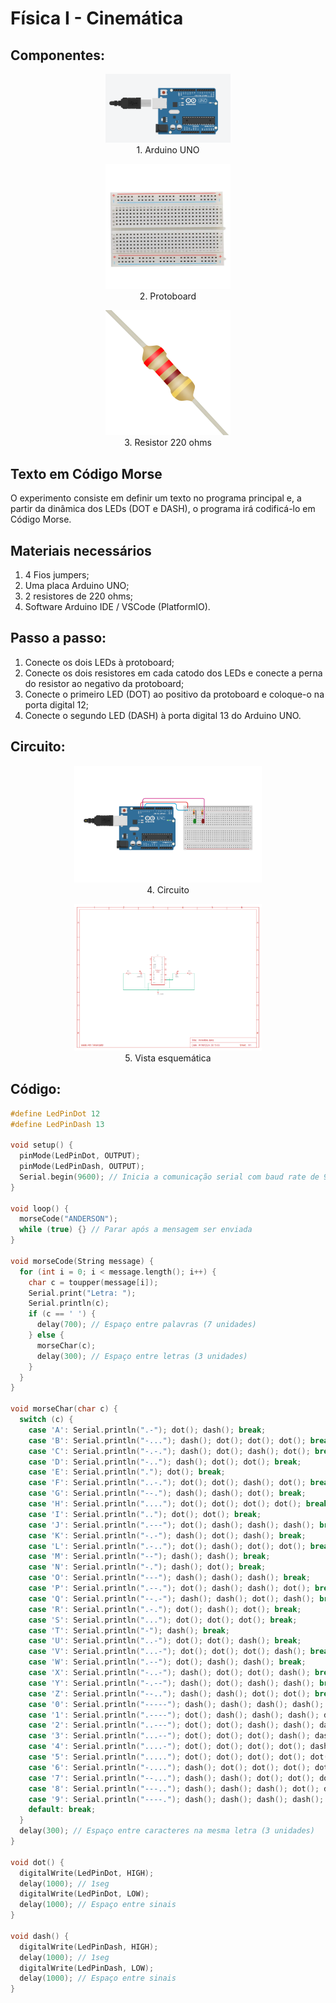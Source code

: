 # Física I - Cinemática

## Componentes:

<body>
    <div style="text-align: center;">
        <figure>
            <img src="imgs/arduino.png" alt="Arduino UNO" width="200">
            <figcaption>1. Arduino UNO</figcaption>
        </figure>
        <figure>
            <img src="imgs/protoboard.png" alt="Protoboard" width="200">
            <figcaption>2. Protoboard</figcaption>
        </figure>
        <figure>
            <img src="imgs/resistor.png" alt="Resistor 220 ohms" width="200">
            <figcaption>3. Resistor 220 ohms</figcaption>
        </figure>
    </div>
</body>

## Texto em Código Morse
O experimento consiste em definir um texto no programa principal e, a partir da dinâmica dos LEDs (DOT e DASH), o programa irá codificá-lo em Código Morse.

## Materiais necessários
1. 4 Fios jumpers;
2. Uma placa Arduino UNO;
3. 2 resistores de 220 ohms;
4. Software Arduino IDE / VSCode (PlatformIO).

## Passo a passo:
1. Conecte os dois LEDs à protoboard;
2. Conecte os dois resistores em cada catodo dos LEDs e conecte a perna do resistor ao negativo da protoboard;
3. Conecte o primeiro LED (DOT) ao positivo da protoboard e coloque-o na porta digital 12;
4. Conecte o segundo LED (DASH) à porta digital 13 do Arduino UNO.

## Circuito:

<body>
    <div style="text-align: center;">
        <figure>
            <img src="imgs/circuito.png" width="300">
            <figcaption>4. Circuito</figcaption>
        </figure>
        <figure>
            <img src="imgs/sistema_esqueletico.png" width="300">
            <figcaption>5. Vista esquemática</figcaption>
        </figure>
    </div>
</body>

## Código:
```cpp
#define LedPinDot 12
#define LedPinDash 13

void setup() {
  pinMode(LedPinDot, OUTPUT);
  pinMode(LedPinDash, OUTPUT);
  Serial.begin(9600); // Inicia a comunicação serial com baud rate de 9600
}

void loop() {
  morseCode("ANDERSON");
  while (true) {} // Parar após a mensagem ser enviada
}

void morseCode(String message) {
  for (int i = 0; i < message.length(); i++) {
    char c = toupper(message[i]);
    Serial.print("Letra: ");
    Serial.println(c);
    if (c == ' ') {
      delay(700); // Espaço entre palavras (7 unidades)
    } else {
      morseChar(c);
      delay(300); // Espaço entre letras (3 unidades)
    }
  }
}

void morseChar(char c) {
  switch (c) {
    case 'A': Serial.println(".-"); dot(); dash(); break;
    case 'B': Serial.println("-..."); dash(); dot(); dot(); dot(); break;
    case 'C': Serial.println("-.-."); dash(); dot(); dash(); dot(); break;
    case 'D': Serial.println("-.."); dash(); dot(); dot(); break;
    case 'E': Serial.println("."); dot(); break;
    case 'F': Serial.println("..-."); dot(); dot(); dash(); dot(); break;
    case 'G': Serial.println("--."); dash(); dash(); dot(); break;
    case 'H': Serial.println("...."); dot(); dot(); dot(); dot(); break;
    case 'I': Serial.println(".."); dot(); dot(); break;
    case 'J': Serial.println(".---"); dot(); dash(); dash(); dash(); break;
    case 'K': Serial.println("-.-"); dash(); dot(); dash(); break;
    case 'L': Serial.println(".-.."); dot(); dash(); dot(); dot(); break;
    case 'M': Serial.println("--"); dash(); dash(); break;
    case 'N': Serial.println("-."); dash(); dot(); break;
    case 'O': Serial.println("---"); dash(); dash(); dash(); break;
    case 'P': Serial.println(".--."); dot(); dash(); dash(); dot(); break;
    case 'Q': Serial.println("--.-"); dash(); dash(); dot(); dash(); break;
    case 'R': Serial.println(".-."); dot(); dash(); dot(); break;
    case 'S': Serial.println("..."); dot(); dot(); dot(); break;
    case 'T': Serial.println("-"); dash(); break;
    case 'U': Serial.println("..-"); dot(); dot(); dash(); break;
    case 'V': Serial.println("...-"); dot(); dot(); dot(); dash(); break;
    case 'W': Serial.println(".--"); dot(); dash(); dash(); break;
    case 'X': Serial.println("-..-"); dash(); dot(); dot(); dash(); break;
    case 'Y': Serial.println("-.--"); dash(); dot(); dash(); dash(); break;
    case 'Z': Serial.println("--.."); dash(); dash(); dot(); dot(); break;
    case '0': Serial.println("-----"); dash(); dash(); dash(); dash(); dash(); break;
    case '1': Serial.println(".----"); dot(); dash(); dash(); dash(); dash(); break;
    case '2': Serial.println("..---"); dot(); dot(); dash(); dash(); dash(); break;
    case '3': Serial.println("...--"); dot(); dot(); dot(); dash(); dash(); break;
    case '4': Serial.println("....-"); dot(); dot(); dot(); dot(); dash(); break;
    case '5': Serial.println("....."); dot(); dot(); dot(); dot(); dot(); break;
    case '6': Serial.println("-...."); dash(); dot(); dot(); dot(); dot(); break;
    case '7': Serial.println("--..."); dash(); dash(); dot(); dot(); dot(); break;
    case '8': Serial.println("---.."); dash(); dash(); dash(); dot(); dot(); break;
    case '9': Serial.println("----."); dash(); dash(); dash(); dash(); dot(); break;
    default: break;
  }
  delay(300); // Espaço entre caracteres na mesma letra (3 unidades)
}

void dot() {
  digitalWrite(LedPinDot, HIGH);
  delay(1000); // 1seg
  digitalWrite(LedPinDot, LOW);
  delay(1000); // Espaço entre sinais
}

void dash() {
  digitalWrite(LedPinDash, HIGH);
  delay(1000); // 1seg
  digitalWrite(LedPinDash, LOW);
  delay(1000); // Espaço entre sinais
}
```